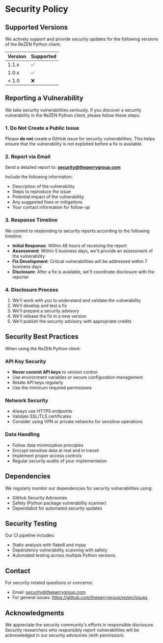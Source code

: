 # Security Policy

## Supported Versions

We actively support and provide security updates for the following versions of the ReZEN Python client:

| Version | Supported          |
| ------- | ------------------ |
| 1.1.x   | :white_check_mark: |
| 1.0.x   | :white_check_mark: |
| < 1.0   | :x:                |

## Reporting a Vulnerability

We take security vulnerabilities seriously. If you discover a security vulnerability in the ReZEN Python client, please follow these steps:

### 1. Do Not Create a Public Issue

Please **do not** create a GitHub issue for security vulnerabilities. This helps ensure that the vulnerability is not exploited before a fix is available.

### 2. Report via Email

Send a detailed report to: **security@theperrygroup.com**

Include the following information:
- Description of the vulnerability
- Steps to reproduce the issue
- Potential impact of the vulnerability
- Any suggested fixes or mitigations
- Your contact information for follow-up

### 3. Response Timeline

We commit to responding to security reports according to the following timeline:

- **Initial Response**: Within 48 hours of receiving the report
- **Assessment**: Within 5 business days, we'll provide an assessment of the vulnerability
- **Fix Development**: Critical vulnerabilities will be addressed within 7 business days
- **Disclosure**: After a fix is available, we'll coordinate disclosure with the reporter

### 4. Disclosure Process

1. We'll work with you to understand and validate the vulnerability
2. We'll develop and test a fix
3. We'll prepare a security advisory
4. We'll release the fix in a new version
5. We'll publish the security advisory with appropriate credits

## Security Best Practices

When using the ReZEN Python client:

### API Key Security
- **Never commit API keys** to version control
- Use environment variables or secure configuration management
- Rotate API keys regularly
- Use the minimum required permissions

### Network Security
- Always use HTTPS endpoints
- Validate SSL/TLS certificates
- Consider using VPN or private networks for sensitive operations

### Data Handling
- Follow data minimization principles
- Encrypt sensitive data at rest and in transit
- Implement proper access controls
- Regular security audits of your implementation

## Dependencies

We regularly monitor our dependencies for security vulnerabilities using:
- GitHub Security Advisories
- Safety (Python package vulnerability scanner)
- Dependabot for automated security updates

## Security Testing

Our CI pipeline includes:
- Static analysis with flake8 and mypy
- Dependency vulnerability scanning with safety
- Automated testing across multiple Python versions

## Contact

For security-related questions or concerns:
- Email: security@theperrygroup.com
- For general issues: https://github.com/theperrygroup/rezen/issues

## Acknowledgments

We appreciate the security community's efforts in responsible disclosure. Security researchers who responsibly report vulnerabilities will be acknowledged in our security advisories (with permission).
